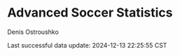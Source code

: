 # Advanced Soccer Statistics
Denis Ostroushko

<!-- gfm -->

Last successful data update: 2024-12-13 22:25:55 CST
